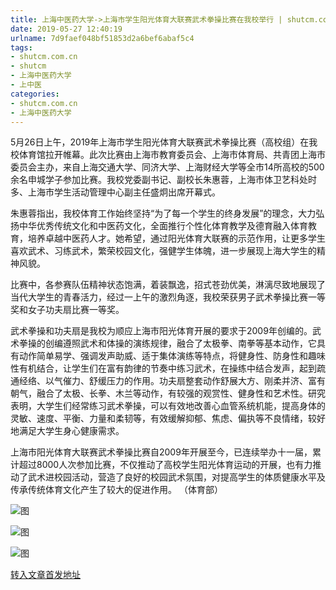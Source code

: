 ```yaml
---
title: 上海中医药大学->上海市学生阳光体育大联赛武术拳操比赛在我校举行 | shutcm.com.cn
date: 2019-05-27 12:40:19
urlname: 7d9faef048bf51853d2a6bef6abaf5c4
tags: 
- shutcm.com.cn
- shutcm
- 上海中医药大学
- 上中医
categories:
- shutcm.com.cn
- 上海中医药大学
---
```



5月26日上午，2019年上海市学生阳光体育大联赛武术拳操比赛（高校组）在我校体育馆拉开帷幕。此次比赛由上海市教育委员会、上海市体育局、共青团上海市委员会主办，来自上海交通大学、同济大学、上海财经大学等全市14所高校的500余名申城学子参加比赛。我校党委副书记、副校长朱惠蓉，上海市体卫艺科处时多、上海市学生活动管理中心副主任盛炯出席开幕式。 

朱惠蓉指出，我校体育工作始终坚持“为了每一个学生的终身发展”的理念，大力弘扬中华优秀传统文化和中医药文化，全面推行个性化体育教学及德育融入体育教育，培养卓越中医药人才。她希望，通过阳光体育大联赛的示范作用，让更多学生喜欢武术、习练武术，繁荣校园文化，强健学生体魄，进一步展现上海大学生的精神风貌。

比赛中，各参赛队伍精神状态饱满，着装飘逸，招式苍劲优美，淋漓尽致地展现了当代大学生的青春活力，经过一上午的激烈角逐，我校荣获男子武术拳操比赛一等奖和女子功夫扇比赛一等奖。

武术拳操和功夫扇是我校为顺应上海市阳光体育开展的要求于2009年创编的。武术拳操的创编遵照武术和体操的演练规律，融合了太极拳、南拳等基本动作，它具有动作简单易学、强调发声助威、适于集体演练等特点，将健身性、防身性和趣味性有机结合，让学生们在富有韵律的节奏中练习武术，在操练中结合发声，起到疏通经络、以气催力、舒缓压力的作用。功夫扇整套动作舒展大方、刚柔并济、富有朝气，融合了太极、长拳、木兰等动作，有较强的观赏性、健身性和艺术性。研究表明，大学生们经常练习武术拳操，可以有效地改善心血管系统机能，提高身体的灵敏、速度、平衡、力量和柔韧等，有效缓解抑郁、焦虑、偏执等不良情绪，较好地满足大学生身心健康需求。

上海市阳光体育大联赛武术拳操比赛自2009年开展至今，已连续举办十一届，累计超过8000人次参加比赛，不仅推动了高校学生阳光体育运动的开展，也有力推动了武术进校园活动，营造了良好的校园武术氛围，对提高学生的体质健康水平及传承传统体育文化产生了较大的促进作用。 （体育部）



![图](https://www.shutcm.edu.cn/_upload/article/images/70/0a/2d8ad972444cb6f3cb6229b825af/5c9cf76e-6ff3-441f-855b-35f9b01ccd89.jpg)

![图](https://www.shutcm.edu.cn/_upload/article/images/70/0a/2d8ad972444cb6f3cb6229b825af/7dc44ef1-17ef-44e8-a1ea-0eb1beb3c6b8.jpg)

![图](https://www.shutcm.edu.cn/_upload/article/images/70/0a/2d8ad972444cb6f3cb6229b825af/0866777b-eb37-41b9-815e-36bdaa461809.jpg)

[转入文章首发地址](https://www.shutcm.edu.cn/2019/0527/c221a104737/page.htm)